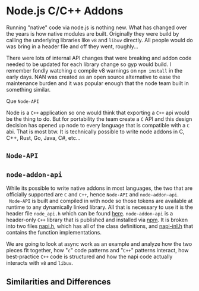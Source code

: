 # Node.js C/C++ Addons

Running "native" code via node.js is nothing new.  What has changed over the years is how native modules are built.  Originally they were build by calling the underlying libraries like `v8` and `libuv` directly.  All people would do was bring in a header file and off they went, roughly...

There were lots of internal API changes that were breaking and addon code needed to be updated for each library change so gyp would build.  I remember fondly watching c compile v8 warnings on `npm install` in the early days.  NAN was created as an open source alternative to ease the maintenance burden and it was popular enough that the node team built in something similar.

Que `Node-API`

Node is a `C++` application so one would think that exporting a `C++` api would be the thing to do.  But for portability the team create a `C` API and this design decision has opened up node to every language that is compatible with a `C` abi.  That is most btw.  It is technically possible to write node addons in C, C++, Rust, Go, Java, C#, etc...

## `Node-API`


## `node-addon-api`

While its possible to write native addons in most languages, the two that are officially supported are `C` and `C++`, hence `Node-API` and `node-addon-api`. &nbsp;&nbsp;`Node-API` is built and compiled in with node so those tokens are available at runtime to any dynamically linked library.  All that is necessary to use it is the header file `node_api.h` which can be found [here](https://github.com/nodejs/node/blob/main/src/node_api.h). `node-addon-api` is a header-only `C++` library that is published and installed via [npm](https://www.npmjs.com/package/node-addon-api).  It is broken into two files [napi.h](https://github.com/nodejs/node-addon-api/blob/main/napi.h), which has all of the class definitions, and [napi-inl.h](https://github.com/nodejs/node-addon-api/blob/main/napi-inl.h) that contains the function implementations.

We are going to look at async work as an example and analyze how the two pieces fit together, how "`c`" code patterns and "`C++`" patterns interact, how best-practice `C++` code is structured and how the napi code actually interacts with `v8` and `libuv`.

## Similarities and Differences

